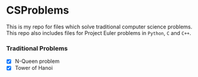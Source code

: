 # CSProblems

This is my repo for files which solve traditional computer science problems. This repo also includes files for Project Euler problems in `Python`, `C` and `C++`.

### Traditional Problems
- [x] N-Queen problem
- [x] Tower of Hanoi
